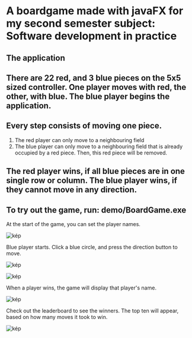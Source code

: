 # A boardgame made with javaFX for my second semester subject: Software development in practice
## The application
## There are 22 red, and 3 blue pieces on the 5x5 sized controller. One player moves with red, the other, with blue. The blue player begins the application.
## Every step consists of moving one piece.

1. The red player can only move to a neighbouring field
2. The blue player can only move to a neighbouring field that is already occupied by a red piece. Then, this red piece will be removed.

## The red player wins, if all blue pieces are in one single row or column. The blue player wins, if they cannot move in any direction.


## To try out the game, run: demo/BoardGame.exe

At the start of the game, you can set the player names.

![kép](https://github.com/user-attachments/assets/3b2e5c72-f891-479d-b082-780bb0841bca)

Blue player starts. Click a blue circle, and press the direction button to move.

![kép](https://github.com/user-attachments/assets/0702a740-c5be-47aa-8532-1e152365464a)

![kép](https://github.com/user-attachments/assets/513c83e7-634d-4b7b-be0b-4c6eb5bba99f)

When a player wins, the game will display that player's name.

![kép](https://github.com/user-attachments/assets/56038677-4abb-491d-8496-86df3b4691a2)

Check out the leaderboard to see the winners. The top ten will appear, based on how many moves it took to win.

![kép](https://github.com/user-attachments/assets/677eeb1b-8f38-4a8f-b766-83b13c8b172d)






